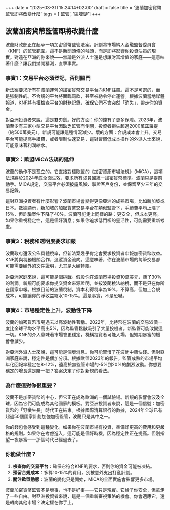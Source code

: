 +++
date = '2025-03-31T15:24:14+02:00'
draft = false
title = '波蘭加密貨幣監管即將改變什麼'
tags = ['監管', '區塊鏈']
+++

## 波蘭加密貨幣監管即將改變什麼

波蘭財政部正在起草一項加密貨幣監管法案，計劃將市場納入金融監督委員會（KNF）的監管範圍。這不是新聞頭條的噱頭，而是即將影響你投資決策的現實。對遠在亞洲的你來說——無論是外派人士還是想讓財富增值的家庭——這意味著什麼？讓我們拋開猜測，直擊事實。

### 事實1：交易平台必須登記，否則關門

新法案要求所有在波蘭運營的加密貨幣交易平台向KNF註冊。這不是可選的，而是強制性的。不合規的平台將面臨罰款，甚至被勒令停止運營。根據波蘭當地媒體報道，KNF將有權檢查平台的財務記錄，確保它們不會突然「消失」，帶走你的資金。

對亞洲投資者來說，這是雙刃劍。好的方面：你的錢有了更多保障。2023年，波蘭至少有三家小型交易平台因缺乏監管而倒閉，投資者損失超過2000萬茲羅提（約500萬美元）。新規可能讓這種情況減少。壞的方面：合規成本會上升。交易平台可能提高手續費，或者限制快速交易，這對習慣低成本操作的外派人士來說，可能意味著利潤縮水。

### 事實2：歐盟MiCA法規的延伸

波蘭的動作不是孤立的。它直接對標歐盟的《加密資產市場法規》（MiCA），這項法規將於2024年底全面生效，要求所有成員國統一加密貨幣標準。波蘭只是提前動手。MiCA規定，交易平台必須披露風險、驗證客戶身份，並保留至少三年的交易記錄。

這對亞洲投資者有什麼影響？波蘭市場會變得更像亞洲的成熟市場，比如新加坡或日本。數據顯示，新加坡的加密貨幣交易平台在類似監管下，手續費平均上漲了15%，但詐騙案件下降了40%。波蘭可能走上同樣的路：更安全，但成本更高。如果你重視穩定性，這是個好消息；如果你追求低門檻的靈活性，可能需要重新考慮。

### 事實3：稅務和透明度要求加嚴

波蘭政府還沒公佈具體稅率，但新法案幾乎肯定會要求投資者申報加密貨幣收益。KNF將與稅務機關合作，追蹤資金流向。這意味著，你在波蘭市場的每筆交易都可能需要額外的文件證明，尤其是大額轉賬。

對亞洲家庭來說，這可能是個挑戰。假設你在波蘭市場投資10萬美元，賺了30%的利潤。新規可能要求你提交資金來源證明，並按波蘭稅法納稅，而不是只在你所在國家申報。根據目前的波蘭稅制，資本利得稅率為19%，不算高，但加上合規成本，可能讓你的淨收益縮水10-15%。這是事實，不是恐嚇。

### 事實4：市場穩定性上升，波動性下降

波蘭的加密貨幣市場過去以高波動性著稱。2022年，比特幣在波蘭的交易溢價一度比全球平均水平高出5%，因為監管鬆散吸引了大量投機者。新監管可能改變這一切。KNF的介入意味著市場會更穩定，機構投資者可能入場，但短期暴富的機會會減少。

對亞洲外派人士來說，這可能是個壞消息。你可能習慣了在波動中賺快錢。但對亞洲家庭來說，穩定性是個加分項。根據歐盟2023年的報告，監管成熟的市場平均年化回報率穩定在8-12%，遠高於無監管市場的-5%到20%的劇烈波動。你想要穩定的增長還是賭一把？答案決定了你對新規的看法。

### 為什麼這對你很重要？

波蘭不是加密貨幣的中心，但它正在成為歐洲的一個試驗場。新規的影響會波及全球，因為它們可能成為其他國家的模板。對亞洲投資者來說，這是一個信號：加密貨幣的「野蠻生長」時代正在結束。根據國際清算銀行的數據，2024年全球已有超過50個國家計劃加強加密監管，波蘭只是其中之一。

你的錢包會感受到這種變化。如果你在波蘭市場有投資，準備好更高的費用和更嚴格的規則。如果你在考慮進入，這可能是個好時機，因為穩定性正在提高。但別指望一夜暴富——那個時代已經過去了。

### 你能做什麼？

1. **檢查你的交易平台**：確保它符合KNF的要求，否則你的資金可能被凍結。  
2. **預留合規成本**：多算10-15%的費用，別被意外支出打亂計劃。  
3. **關注歐盟動態**：波蘭的變化只是開始，MiCA的全面實施會影響更多市場。  

波蘭加密貨幣監管不是壞事，也不是好事——它只是現實。它給了你安全，但拿走了一些自由。對亞洲投資者來說，這是一個重新審視策略的機會。你會適應它，還是轉向其他市場？決定權在你手上。